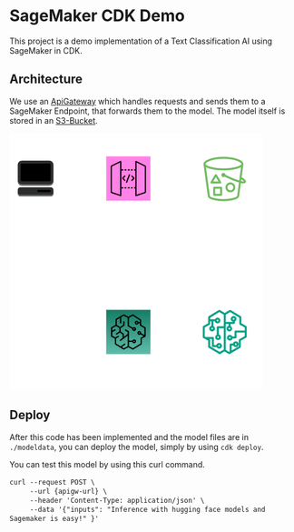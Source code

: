 # SageMaker CDK Demo 

This project is a demo implementation of a Text Classification AI using SageMaker in CDK.

## Architecture

We use an [ApiGateway](https://aws.amazon.com/en/api-gateway/) which handles requests and sends them to a SageMaker Endpoint, that forwards them to the model. The model itself is stored in an [S3-Bucket](https://aws.amazon.com/en/s3/).

![architecture](images/aiarchitecture.png)

## Deploy
After this code has been implemented and the model files are in ```./modeldata```, you can deploy the model, simply by using ```cdk deploy```.

You can test this model by using this curl command.

```batch
curl --request POST \
     --url {apigw-url} \
     --header 'Content-Type: application/json' \
     --data '{"inputs": "Inference with hugging face models and Sagemaker is easy!" }'
```
